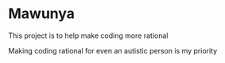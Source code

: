 # Mawunya
This project is to help make coding more rational

Making coding rational for even an autistic person is my priority
